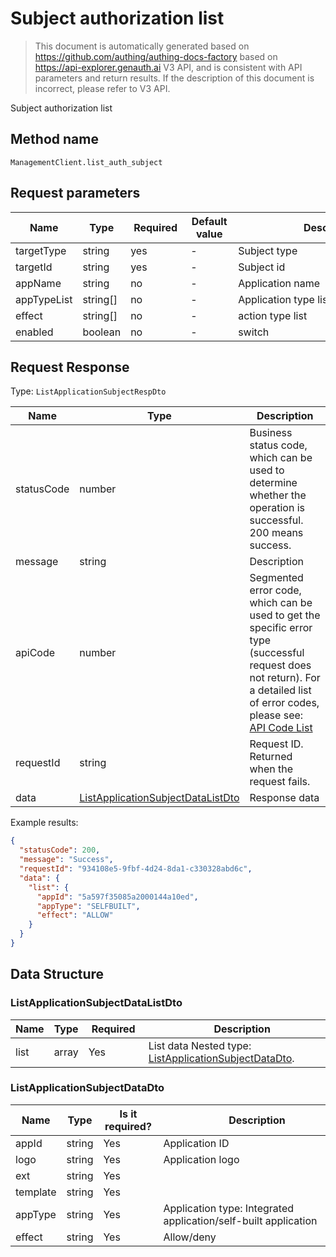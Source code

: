 # Subject authorization list

<!--
Warning ⚠️:
Do not modify this document directly,
https://github.com/Authing/authing-docs-factory
Use this project to generate
-->

<LastUpdated />

> This document is automatically generated based on https://github.com/authing/authing-docs-factory based on https://api-explorer.genauth.ai V3 API, and is consistent with API parameters and return results. If the description of this document is incorrect, please refer to V3 API.

Subject authorization list

## Method name

`ManagementClient.list_auth_subject`

## Request parameters

| Name        | Type     | <div style="width:80px">Required</div> | <div style="width:60px">Default value</div> | <div style="width:300px">Description</div> | <div style="width:200px">Sample value</div> |
| ----------- | -------- | -------------------------------------- | ------------------------------------------- | ------------------------------------------ | ------------------------------------------- |
| targetType  | string   | yes                                    | -                                           | Subject type                               | `USER`                                      |
| targetId    | string   | yes                                    | -                                           | Subject id                                 | `6229ffaxxxxxxxxcade3e3d9`                  |
| appName     | string   | no                                     | -                                           | Application name                           | `Application One`                           |
| appTypeList | string[] | no                                     | -                                           | Application type list                      | `["SELFBUILT"]`                             |
| effect      | string[] | no                                     | -                                           | action type list                           | `["ALLOW","DENY"]`                          |
| enabled     | boolean  | no                                     | -                                           | switch                                     | `true`                                      |

## Request Response

Type: `ListApplicationSubjectRespDto`

| Name       | Type                                                                               | Description                                                                                                                                                                                                                                                                                                                                         |
| ---------- | ---------------------------------------------------------------------------------- | --------------------------------------------------------------------------------------------------------------------------------------------------------------------------------------------------------------------------------------------------------------------------------------------------------------------------------------------------- |
| statusCode | number                                                                             | Business status code, which can be used to determine whether the operation is successful. 200 means success.                                                                                                                                                                                                                                        |
| message    | string                                                                             | Description                                                                                                                                                                                                                                                                                                                                         |
| apiCode    | number                                                                             | Segmented error code, which can be used to get the specific error type (successful request does not return). For a detailed list of error codes, please see: [API Code List](https://api-explorer.genauth.ai/?tag=group/%E5%BC%80%E5%8F%91%E5%87%86%E5%A4%87#tag/%E5%BC%80%E5%8F%91%E5%87%86%E5%A4%87/%E9%94%99%E8%AF%AF%E5%A4%84%E7%90%86/apiCode) |
| requestId  | string                                                                             | Request ID. Returned when the request fails.                                                                                                                                                                                                                                                                                                        |
| data       | <a href="#ListApplicationSubjectDataListDto">ListApplicationSubjectDataListDto</a> | Response data                                                                                                                                                                                                                                                                                                                                       |

Example results:

```json
{
  "statusCode": 200,
  "message": "Success",
  "requestId": "934108e5-9fbf-4d24-8da1-c330328abd6c",
  "data": {
    "list": {
      "appId": "5a597f35085a2000144a10ed",
      "appType": "SELFBUILT",
      "effect": "ALLOW"
    }
  }
}
```

## Data Structure

### <a id="ListApplicationSubjectDataListDto"></a> ListApplicationSubjectDataListDto

| Name | Type  | <div style="width:80px">Required</div> | <div style="width:300px">Description</div>                                                         | <div style="width:200px">Sample value</div> |
| ---- | ----- | -------------------------------------- | -------------------------------------------------------------------------------------------------- | ------------------------------------------- |
| list | array | Yes                                    | List data Nested type: <a href="#ListApplicationSubjectDataDto">ListApplicationSubjectDataDto</a>. |                                             |

### <a id="ListApplicationSubjectDataDto"></a> ListApplicationSubjectDataDto

| Name     | Type   | <div style="width:80px">Is it required?</div> | <div style="width:300px">Description</div>                      | <div style="width:200px">Sample value</div> |
| -------- | ------ | --------------------------------------------- | --------------------------------------------------------------- | ------------------------------------------- |
| appId    | string | Yes                                           | Application ID                                                  | `5a597f35085a2000144a10ed`                  |
| logo     | string | Yes                                           | Application logo                                                |                                             |
| ext      | string | Yes                                           |                                                                 |                                             |
| template | string | Yes                                           |                                                                 |                                             |
| appType  | string | Yes                                           | Application type: Integrated application/self-built application | INTEGRATED                                  |
| effect   | string | Yes                                           | Allow/deny                                                      | ALLOW                                       |
